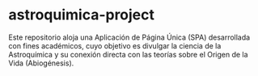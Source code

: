 # astroquimica-project
Este repositorio aloja una Aplicación de Página Única (SPA) desarrollada con fines académicos, cuyo objetivo es divulgar la ciencia de la Astroquímica y su conexión directa con las teorías sobre el Origen de la Vida (Abiogénesis).
